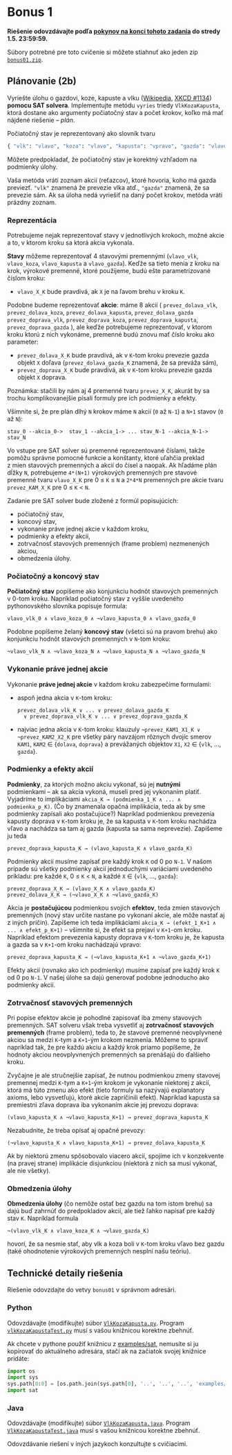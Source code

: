 Bonus 1
=======

**Riešenie odovzdávajte podľa
[pokynov na konci tohoto zadania](#technické-detaily-riešenia)
do stredy 1.5. 23:59:59.**

Súbory potrebné pre toto cvičenie si môžete stiahnuť ako jeden zip
[`bonus01.zip`](https://github.com/FMFI-UK-1-AIN-412/lpi/archive/bonus01.zip).

Plánovanie (2b)
---------------

Vyriešte úlohu o gazdovi, koze, kapuste a vlku
([Wikipedia](https://en.wikipedia.org/w/index.php?title=Wolf,_goat_and_cabbage_puzzle),
[XKCD #1134](https://xkcd.com/1134/))
**pomocu SAT solvera**.
Implementujte metódu `vyries` triedy `VlkKozaKapusta`, ktorá dostane
ako argumenty počiatočný stav a počet krokov, koľko má mať nájdené riešenie – _plán_.

Počiatočný stav je reprezentovaný ako slovník tvaru

```python
{ "vlk": "vlavo", "koza": "vlavo", "kapusta": "vpravo", "gazda": "vlavo" }
```
Môžete predpokladať, že počiatočný stav je korektný vzhľadom na podmienky úlohy.

Vaša metóda vráti zoznam akcií (reťazcov), ktoré hovoria, koho má gazda previezť.
`"vlk"` znamená že prevezie vlka atď., `"gazda"` znamená, že sa prevezie sám.
Ak sa úloha nedá vyriešiť na daný počet krokov, metóda vráti prázdny zoznam.

### Reprezentácia

Potrebujeme nejak reprezentovať stavy v jednotlivých krokoch, možné akcie a to, v ktorom
kroku sa ktorá akcia vykonala.

**Stavy** môžeme reprezentovať 4 stavovými premennými (`vlavo_vlk`, `vlavo_koza`,
`vlavo_kapusta` a `vlavo_gazda`). Keďže sa tieto menia z kroku na krok,
výrokové premenné, ktoré použijeme, budú ešte parametrizované číslom kroku:

- `vlavo_X_K` bude pravdivá, ak `X` je na ľavom brehu v kroku `K`.

Podobne budeme reprezentovať **akcie**: máme 8 akcií (
`prevez_dolava_vlk`, `prevez_dolava_koza`, `prevez_dolava_kapusta`, `prevez_dolava_gazda`
`prevez_doprava_vlk`, `prevez_doprava_koza`, `prevez_doprava_kapusta`, `prevez_doprava_gazda`
), ale keďže potrebujeme reprezentovať, v ktorom kroku
ktorú z nich vykonáme, premenné budú znovu mať číslo kroku ako parameter:

- `prevez_dolava_X_K` bude pravdivá, ak v `K`-tom kroku prevezie gazda objekt `X` doľava
  (`prevez_dolava_gazda_K` znamená, že sa preváža sám),
- `prevez_doprava_X_K` bude pravdivá, ak v `K`-tom kroku prevezie gazda objekt `X` doprava.

Poznámka: stačili by nám aj 4 premenné tvaru `prevez_X_K`, akurát by sa trochu
komplikovanejšie písali formuly pre ich podmienky a efekty.

Všimnite si, že pre plán dlhý `N` krokov máme `N` akcií (`0` až `N-1`)
a `N+1` stavov (`0` až `N`):
```
stav_0 --akcia_0->  stav_1 --akcia_1-> ... stav_N-1 --akcia_N-1-> stav_N
```

Vo vstupe pre SAT solver sú premenné reprezentované číslami, takže pomôžu
správne pomocné funkcie a konštanty, ktoré uľahčia preklad z mien stavových
premenných a akcií do čísel a naopak.
Ak hľadáme plán dĺžky `N`,
potrebujeme `4*(N+1)` výrokových premenných pre stavové premenné
tvaru `vlavo_X_K` pre 0 ≤ `K` ≤ `N`
a `2*4*N` premenných pre akcie
tvaru `prevez_KAM_X_K` pre 0 ≤ `K` < `N`.

Zadanie pre SAT solver bude zložené z formúl popisujúcich:
- počiatočný stav,
- koncový stav,
- vykonanie práve jednej akcie v každom kroku,
- podmienky a efekty akcií,
- zotrvačnosť stavových premenných (frame problem) nezmenených akciou,
- obmedzenia úlohy.

### Počiatočný a koncový stav

**Počiatočný stav** popíšeme ako konjunkciu hodnôt stavových premenných v 0-tom kroku.
Napríklad počiatočný stav z vyššie uvedeného pythonovského slovníka
popisuje formula:
```
vlavo_vlk_0 ∧ vlavo_koza_0 ∧ ¬vlavo_kapusta_0 ∧ vlavo_gazda_0
```
Podobne popíšeme želaný **koncový stav** (všetci sú na pravom brehu)
ako konjunkciu hodnôt stavových premenných v `N`-tom kroku:
```
¬vlavo_vlk_N ∧ ¬vlavo_koza_N ∧ ¬vlavo_kapusta_N ∧ ¬vlavo_gazda_N
```

### Vykonanie práve jednej akcie

Vykonanie **práve jednej akcie** v každom kroku zabezpečíme formulami:
- aspoň jedna akcia v `K`-tom kroku:

    ```
    prevez_dolava_vlk_K ∨ ... ∨ prevez_dolava_gazda_K
      ∨ prevez_doprava_vlk_K ∨ ... ∨ prevez_doprava_gazda_K
    ```

- najviac jedna akcia v `K`-tom kroku:
  klauzuly `¬prevez_KAM1_X1_K ∨ ¬prevez_KAM2_X2_K` pre všetky páry
  navzájom rôznych dvojíc smerov `KAM1`, `KAM2` ∈ {`dolava`, `doprava`}
  a prevážaných objektov `X1`, `X2` ∈ {`vlk`, …, `gazda`}.

### Podmienky a efekty akcií

**Podmienky**, za ktorých možno akciu vykonať,
sú jej **nutnými** podmienkami –
ak sa akcia vykoná, museli pred jej vykonaním platiť.
Vyjadríme to implikáciami `akcia_K → (podmienka_1_K ∧ ... ∧ podmienka_p_K)`.
(Čo by znamenala opačná implikácia, teda ak by sme podmienky zapísali
ako postačujúce?)
Napríklad podmienkou prevezenia kapusty doprava v `K`-tom kroku je,
že sa kapusta v `K`-tom kroku nachádza vľavo a nachádza sa tam aj gazda
(kapusta sa sama neprevezie).
Zapíšeme ju teda
```
prevez_doprava_kapusta_K → (vlavo_kapusta_K ∧ vlavo_gazda_K)
```
Podmienky akcií musíme zapísať pre každý krok `K` od 0 po `N-1`.
V našom prípade sú všetky podmienky akcií
jednoduchými variáciami uvedeného príkladu:
pre každé `K`, 0 ≤ `K` < `N`, a každé `X` ∈ {`vlk`, …, `gazda`}:
```
prevez_doprava_X_K → (vlavo_X_K ∧ vlavo_gazda_K)
prevez_dolava_X_K → (¬vlavo_X_K ∧ ¬vlavo_gazda_K)
```

Akcia je **postačujúcou** podmienkou svojich **efektov**,
teda zmien stavových premenných
(nový stav určite nastane po vykonaní akcie,
ale môže nastať aj z iných príčin).
Zapíšeme ich teda implikáciami
`akcia_K → (efekt_1_K+1 ∧ ... ∧ efekt_p_K+1)` –
všimnite si, že efekt sa prejaví v `K+1`-om kroku.
Napríklad efektom prevezenia kapusty doprava v `K`-tom kroku je,
že kapusta a gazda sa v `K+1`-om kroku nachádzajú vpravo:
```
prevez_doprava_kapusta_K → (¬vlavo_kapusta_K+1 ∧ ¬vlavo_gazda_K+1)
```
Efekty akcií (rovnako ako ich podmienky) musíme zapísať pre
každý krok `K` od 0 po `N-1`.
V našej úlohe sa dajú generovať podobne jednoducho ako podmienky akcií.

### Zotrvačnosť stavových premenných

Pri popise efektov akcie je pohodlné zapisovať
iba zmeny stavových premenných.
SAT solveru však treba vysvetliť aj **zotrvačnosť stavových premenných**
(frame problem),
teda to, že stavové premenné neovplyvnené akciou
sa medzi `K`-tym a `K+1`-ým krokom nezmenia.
Môžeme to spraviť napríklad tak, že pre každú akciu a každý
krok priamo popíšeme, že hodnoty akciou neovplyvnených premenných
sa prenášajú do ďalšieho kroku.

Zvyčajne je ale stručnejšie zapísať,
že nutnou podmienkou zmeny stavovej premennej medzi
`K`-tym a `K+1`-ým krokom je vykonanie niektorej z akcií,
ktorá má túto zmenu ako efekt (tieto formuly sa nazývajú
explanatory axioms, lebo vysvetľujú, ktoré akcie zapríčinili efekt).
Napríklad kapusta sa premiestni zľava doprava
iba vykonaním akcie jej prevozu doprava:
```
(vlavo_kapusta_K ∧ ¬vlavo_kapusta_K+1) → prevez_doprava_kapusta_K
```
Nezabudnite, že treba opísať aj opačné prevozy:
```
(¬vlavo_kapusta_K ∧ vlavo_kapusta_K+1) → prevez_dolava_kapusta_K
```
Ak by niektorú zmenu spôsobovalo viacero akcií,
spojíme ich v konzekvente (na pravej strane) implikácie
disjunkciou (niektorá z nich sa musí vykonať, ale nie všetky).

### Obmedzenia úlohy

**Obmedzenia úlohy** (čo nemôže ostať bez gazdu na tom istom brehu)
sa dajú buď zahrnúť do predpokladov akcií,
ale tiež ľahko napísať pre každý stav `K`.
Napríklad formula
```
¬(vlavo_vlk_K ∧ vlavo_koza_K ∧ ¬vlavo_gazda_K)
```
hovorí, že sa nesmie stať, aby vlk a koza boli v `K`-tom kroku
vľavo bez gazdu
(také ohodnotenie výrokových premenných nesplní našu teóriu).

## Technické detaily riešenia

Riešenie odovzdajte do vetvy `bonus01` v správnom adresári.

### Python
Odovzdávajte (modifikujte) súbor [`VlkKozaKapusta.py`](python/VlkKozaKapusta.py).
Program [`vlkKozaKapustaTest.py`](python/vlkKozaKapustaTest.py)
musí s vašou knižnicou korektne zbehnúť.

Ak chcete v pythone použiť knižnicu z [examples/sat](../../../examples/sat), nemusíte
si ju kopírovať do aktuálneho adresára, stačí ak na začiatok svojej knižnice
pridáte:
```python
import os
import sys
sys.path[0:0] = [os.path.join(sys.path[0], '..', '..', '..', 'examples/sat')]
import sat
```

### Java
Odovzdávajte (modifikujte) súbor [`VlkKozaKapusta.java`](java/VlkKozaKapusta.java).
Program [`VlkKozaKapustaTest.java`](java/VlkKozaKapustaTest.java)
musí s vašou knižnicou korektne zbehnúť.

Odovzdávanie riešení v iných jazykoch konzultujte s cvičiacimi.

